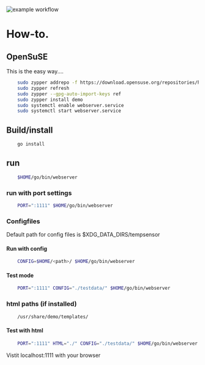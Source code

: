 ![example workflow](https://github.com/fpersson/sensormonitor/actions/workflows/go.yml/badge.svg)

# How-to.

## OpenSuSE
This is the easy way....

``` bash
    sudo zypper addrepo -f https://download.opensuse.org/repositories/home:fpersson/openSUSE_Tumbleweed/home:fpersson.repo
    sudo zypper refresh
    sudo zypper --gpg-auto-import-keys ref
    sudo zypper install demo
    sudo systemctl enable webserver.service
    sudo systemctl start webserver.service
```

## Build/install
``` bash
    go install
```

## run
``` bash
    $HOME/go/bin/webserver
```

### run with port settings
``` bash
    PORT=":1111" $HOME/go/bin/webserver
```

### Configfiles
Default path for config files is $XDG_DATA_DIRS/tempsensor

#### Run with config
``` bash
    CONFIG=$HOME/<path>/ $HOME/go/bin/webserver
```

#### Test mode
``` bash
    PORT=":1111" CONFIG="./testdata/" $HOME/go/bin/webserver
```

### html paths (if installed)
``` bash
    /usr/share/demo/templates/
```

#### Test with html
``` bash
    PORT=":1111" HTML="./" CONFIG="./testdata/" $HOME/go/bin/webserver
```

Vistit localhost:1111 with your browser
